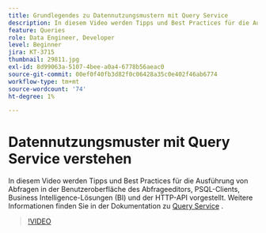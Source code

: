 ```yaml
---
title: Grundlegendes zu Datennutzungsmustern mit Query Service
description: In diesem Video werden Tipps und Best Practices für die Ausführung von Abfragen in der Benutzeroberfläche des Abfrageeditors, PSQL-Clients, Business Intelligence-Lösungen (BI) und der HTTP-API vorgestellt.
feature: Queries
role: Data Engineer, Developer
level: Beginner
jira: KT-3715
thumbnail: 29811.jpg
exl-id: 8d99063a-5107-4bee-a0a4-6778b56aeac0
source-git-commit: 00ef0f40fb3d82f0c06428a35c0e402f46ab6774
workflow-type: tm+mt
source-wordcount: '74'
ht-degree: 1%

---
```


# Datennutzungsmuster mit Query Service verstehen

In diesem Video werden Tipps und Best Practices für die Ausführung von Abfragen in der Benutzeroberfläche des Abfrageeditors, PSQL-Clients, Business Intelligence-Lösungen (BI) und der HTTP-API vorgestellt. Weitere Informationen finden Sie in der Dokumentation zu [Query Service](https://experienceleague.adobe.com/docs/experience-platform/query/home.html?lang=de) .

>[!VIDEO](https://video.tv.adobe.com/v/29811?learn=on)
